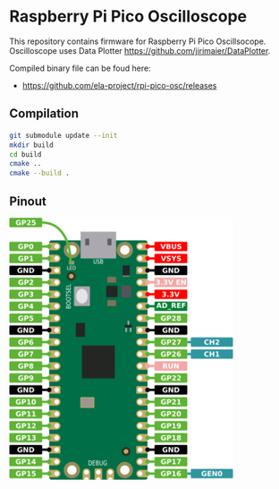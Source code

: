 # Raspberry Pi Pico Oscilloscope

This repository contains firmware for Raspberry Pi Pico Oscillsocope.
Oscilloscope uses Data Plotter https://github.com/jirimaier/DataPlotter.

Compiled binary file can be foud here:
 - https://github.com/ela-project/rpi-pico-osc/releases

## Compilation
```bash
git submodule update --init
mkdir build
cd build
cmake ..
cmake --build .
```

## Pinout
<img src="./elascope-pinout.svg" width="400">
